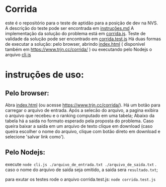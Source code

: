Corrida
=======
este é o repositório para o teste de aptidão para a posição de dev na NVS. A descrição do teste pode ser encontrada em [instruções.md](./instruções.md)
A implementação da solução do problema está em [corrida.js](./corrida.js). Teste de validade da solução pode ser encontrado em [corrida.test.js](./corrida.test.js)
Há duas formas de executar a solução: pelo browser, abrindo [index.html](./index.html) ( disponivel também em https://www.trjn.cc/corrida/ ) ou executando pelo Nodejs o arquivo [cli.js](./cli.js)

instruções de uso:
==================
Pelo browser:
-------------
Abra [index.html](./index.html) (ou acesse https://www.trjn.cc/corrida/). Há um botão para carregar o arquivo de entrada. Após a selecão do arquivo, a pagina exibira o arquivo que recebeu e o ranking computado em uma tabela; Abaixo da tabela há a saida no formato esperado pela proposta do problema. Caso queira baixar a saida em um arquivo de texto clique em download (caso queira escolher o nome do arquivo, clique com botão direto em download e selecione 'salvar link como').

Pelo Nodejs:
-------------
execute `node cli.js ./arquivo_de_entrada.txt ./arquivo_de_saida.txt` . caso o nome do arquivo de saida seja omitido, a saida sera `resultado.txt`;

para exutar os testes rode o arquivo corrida.test.js:
`node corrida.test.js`